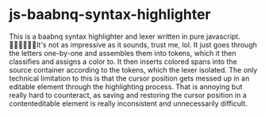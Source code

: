 # js-baabnq-syntax-highlighter

This is a baabnq syntax highlighter and lexer written in pure javascript.
It's not as impressive as it sounds, trust me, lol. 
It just goes through the letters one-by-one and assembles them into tokens, 
which it then classifies and assigns a color to. 
It then inserts colored spans into the source container according to the tokens, which the lexer isolated.
The only technical limitation to this is that the cursor position gets messed up in
an editable element through the highlighting process.
That is annoying but really hard to counteract, as saving and restoring
the cursor position in a contenteditable element is really inconsistent and unnecessarily difficult.

